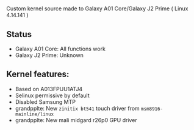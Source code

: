 #
Custom kernel source made to Galaxy A01 Core/Galaxy J2 Prime ( Linux 4.14.141 )

## Status
* Galaxy A01 Core: All functions work
* Galaxy J2 Prime: Unknown

## Kernel features:
* Based on A013FPUU1ATJ4
* Selinux permissive by default
* Disabled Samsung MTP
* grandpplte: New `zinitix bt541` touch driver from `msm8916-mainline/linux`
* grandpplte: New mali midgard r26p0 GPU driver
